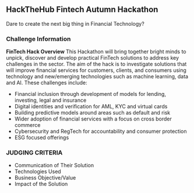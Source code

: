 ## HackTheHub Fintech Autumn Hackathon
Dare to create the next big thing in Financial Technology?

### Challenge Information

**FinTech Hack Overview**
This Hackathon will bring together bright minds to unpick, discover and develop practical FinTech solutions to address key challenges in the sector. The aim of the hack is to investigate solutions that will improve financial services for customers, clients, and consumers using technology and new/emerging technologies such as machine learning, data and AI. These challenges include:

- Financial inclusion through development of models for lending, investing, legal and insurance
- Digital identities and verification for AML, KYC and virtual cards
- Building predictive models around areas such as default and risk
- Wider adoption of financial services with a focus on cross border commerce
- Cybersecurity and RegTech for accountability and consumer protection
- ESG focused offerings

### JUDGING CRITERIA
- Communication of Their Solution
- Technologies Used
- Business Objective/Value
- Impact of the Solution